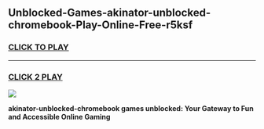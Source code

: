 
## Unblocked-Games-akinator-unblocked-chromebook-Play-Online-Free-r5ksf
<h3>
<a href="https://premium76.site?title=akinator-unblocked-chromebook&ref=26A">CLICK TO PLAY</a></h3>
<hr>

<h3>
<a href="https://premium76.site?title=akinator-unblocked-chromebook&ref=26A">CLICK 2 PLAY</a>
  
</h3>

<a href="https://premium76.site?title=akinator-unblocked-chromebook&ref=26A"><img src="https://clearcache.store/games.png"></a>


**akinator-unblocked-chromebook games unblocked: Your Gateway to Fun and Accessible Online Gaming**
